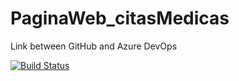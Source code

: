 # PaginaWeb_citasMedicas

Link between GitHub and Azure DevOps

[![Build Status](https://dev.azure.com/samplesdevops/GitHubAzureDevOpsProject/_apis/build/status/J0rgeSerran0.GitHubAzureDevOps?branchName=main)](https://dev.azure.com/samplesdevops/GitHubAzureDevOpsProject/_build/latest?definitionId=1&branchName=main)


